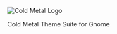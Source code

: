 ![Cold Metal Logo](https://user-images.githubusercontent.com/60283532/201258212-eaacc045-4e0e-4eec-ba97-c42a0b56f4da.png)

Cold Metal Theme Suite for Gnome
